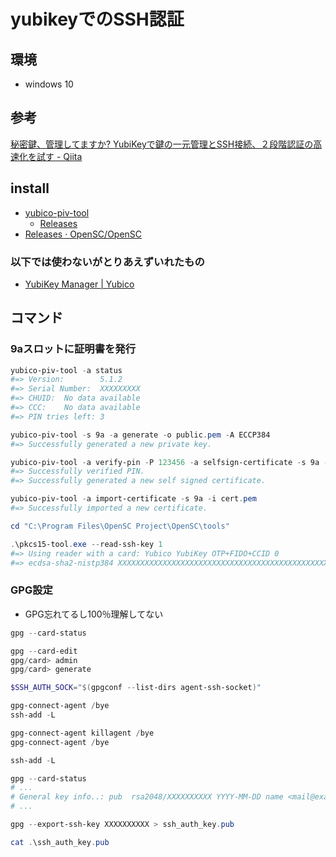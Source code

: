 # yubikeyでのSSH認証

## 環境

* windows 10

## 参考

[秘密鍵、管理してますか? YubiKeyで鍵の一元管理とSSH接続、２段階認証の高速化を試す \- Qiita](https://qiita.com/dseg/items/77d77467970b1b510285#%E6%9C%80%E5%BE%8C%E3%81%AB-pin%E3%81%AE%E8%A8%AD%E5%AE%9A)

## install

* [yubico\-piv\-tool](https://developers.yubico.com/yubico-piv-tool/)
  * [Releases](https://developers.yubico.com/yubikey-manager-qt/Releases/)
* [Releases · OpenSC/OpenSC](https://github.com/OpenSC/OpenSC/releases/)

### 以下では使わないがとりあえずいれたもの

* [YubiKey Manager \| Yubico](https://www.yubico.com/support/download/yubikey-manager/)

## コマンド

### 9aスロットに証明書を発行

```powershell
yubico-piv-tool -a status
#=> Version:        5.1.2
#=> Serial Number:  XXXXXXXXX
#=> CHUID:  No data available
#=> CCC:    No data available
#=> PIN tries left: 3

yubico-piv-tool -s 9a -a generate -o public.pem -A ECCP384
#=> Successfully generated a new private key.

yubico-piv-tool -a verify-pin -P 123456 -a selfsign-certificate -s 9a -S "/CN=SSH key/" -i public.pem -o cert.pem
#=> Successfully verified PIN.
#=> Successfully generated a new self signed certificate.

yubico-piv-tool -a import-certificate -s 9a -i cert.pem
#=> Successfully imported a new certificate.

cd "C:\Program Files\OpenSC Project\OpenSC\tools"

.\pkcs15-tool.exe --read-ssh-key 1
#=> Using reader with a card: Yubico YubiKey OTP+FIDO+CCID 0
#=> ecdsa-sha2-nistp384 XXXXXXXXXXXXXXXXXXXXXXXXXXXXXXXXXXXXXXXXXXXXXXXXXXXXXXXXXXXXXXXXXXXXXXXXXX== PIV AUTH pubkey
```

### GPG設定

* GPG忘れてるし100％理解してない

```powershell
gpg --card-status

gpg --card-edit
gpg/card> admin
gpg/card> generate

$SSH_AUTH_SOCK="$(gpgconf --list-dirs agent-ssh-socket)"

gpg-connect-agent /bye
ssh-add -L

gpg-connect-agent killagent /bye
gpg-connect-agent /bye

ssh-add -L

gpg --card-status
# ...
# General key info..: pub  rsa2048/XXXXXXXXXX YYYY-MM-DD name <mail@example.com>
# ...

gpg --export-ssh-key XXXXXXXXXX > ssh_auth_key.pub

cat .\ssh_auth_key.pub
```
